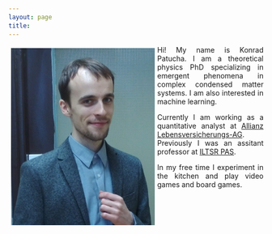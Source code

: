 ```yaml
---
layout: page
title:
---
```

<img src="ja.jpg" align="left" height="350px" style="margin:5px">
<div style="text-align: justify" markdown="1" size="1">
Hi! My name is Konrad Patucha. I am a theoretical physics PhD specializing in emergent phenomena in complex condensed matter systems. I am also interested in machine learning.

Currently I am working as a quantitative analyst at [Allianz Lebensversicherungs-AG](https://www.allianz.de/). Previously I was an assitant professor at [ILTSR PAS](https://www.intibs.pl/).

In my free time I experiment in the kitchen and play video games and board games.
</div>
